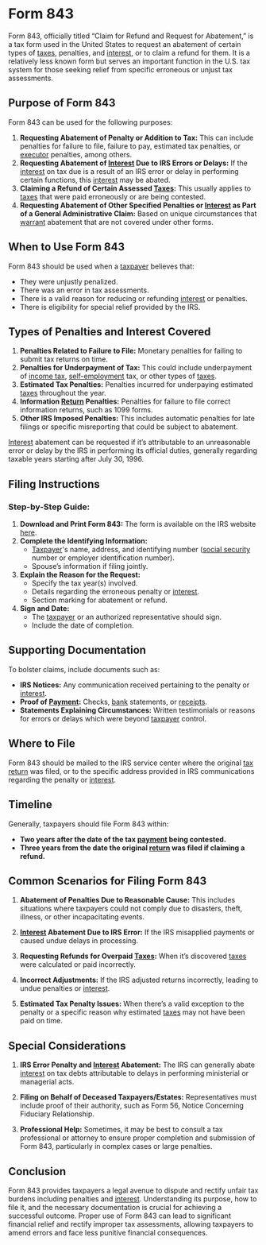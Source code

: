 # Form 843

Form 843, officially titled “Claim for Refund and Request for Abatement,” is a tax form used in the United States to request an abatement of certain types of [taxes](../t/taxes.md), penalties, and [interest](../i/interest.md), or to claim a refund for them. It is a relatively less known form but serves an important function in the U.S. tax system for those seeking relief from specific erroneous or unjust tax assessments.

## Purpose of Form 843

Form 843 can be used for the following purposes:
1. **Requesting Abatement of Penalty or Addition to Tax:** This can include penalties for failure to file, failure to pay, estimated tax penalties, or [executor](../e/executor.md) penalties, among others.
2. **Requesting Abatement of [Interest](../i/interest.md) Due to IRS Errors or Delays:** If the [interest](../i/interest.md) on tax due is a result of an IRS error or delay in performing certain functions, this [interest](../i/interest.md) may be abated.
3. **Claiming a Refund of Certain Assessed [Taxes](../t/taxes.md):** This usually applies to [taxes](../t/taxes.md) that were paid erroneously or are being contested.
4. **Requesting Abatement of Other Specified Penalties or [Interest](../i/interest.md) as Part of a General Administrative Claim:** Based on unique circumstances that [warrant](../w/warrant.md) abatement that are not covered under other forms.

## When to Use Form 843

Form 843 should be used when a [taxpayer](../t/taxpayer.md) believes that:
- They were unjustly penalized.
- There was an error in tax assessments.
- There is a valid reason for reducing or refunding [interest](../i/interest.md) or penalties.
- There is eligibility for special relief provided by the IRS.

## Types of Penalties and Interest Covered

1. **Penalties Related to Failure to File:** Monetary penalties for failing to submit tax returns on time.
2. **Penalties for Underpayment of Tax:** This could include underpayment of [income tax](../i/income_tax.md), [self-employment](../s/self-employment.md) tax, or other types of [taxes](../t/taxes.md).
3. **Estimated Tax Penalties:** Penalties incurred for underpaying estimated [taxes](../t/taxes.md) throughout the year.
4. **Information [Return](../r/return.md) Penalties:** Penalties for failure to file correct information returns, such as 1099 forms.
5. **Other IRS Imposed Penalties:** This includes automatic penalties for late filings or specific misreporting that could be subject to abatement.

[Interest](../i/interest.md) abatement can be requested if it’s attributable to an unreasonable error or delay by the IRS in performing its official duties, generally regarding taxable years starting after July 30, 1996.

## Filing Instructions

### Step-by-Step Guide:

1. **Download and Print Form 843:** The form is available on the IRS website [here](https://www.irs.gov/forms-pubs/about-form-843).
2. **Complete the Identifying Information:**
   - [Taxpayer](../t/taxpayer.md)'s name, address, and identifying number ([social security](../s/social_security.md) number or employer identification number).
   - Spouse’s information if filing jointly.
3. **Explain the Reason for the Request:**
   - Specify the tax year(s) involved.
   - Details regarding the erroneous penalty or [interest](../i/interest.md).
   - Section marking for abatement or refund.
4. **Sign and Date:**
   - The [taxpayer](../t/taxpayer.md) or an authorized representative should sign.
   - Include the date of completion.

## Supporting Documentation

To bolster claims, include documents such as:
- **IRS Notices:** Any communication received pertaining to the penalty or [interest](../i/interest.md).
- **Proof of [Payment](../p/payment.md):** Checks, [bank](../b/bank.md) statements, or [receipts](../r/receipt.md).
- **Statements Explaining Circumstances:** Written testimonials or reasons for errors or delays which were beyond [taxpayer](../t/taxpayer.md) control.

## Where to File

Form 843 should be mailed to the IRS service center where the original [tax return](../t/tax_return.md) was filed, or to the specific address provided in IRS communications regarding the penalty or [interest](../i/interest.md).

## Timeline

Generally, taxpayers should file Form 843 within:
- **Two years after the date of the tax [payment](../p/payment.md) being contested.**
- **Three years from the date the original [return](../r/return.md) was filed if claiming a refund.**

## Common Scenarios for Filing Form 843

1. **Abatement of Penalties Due to Reasonable Cause:** This includes situations where taxpayers could not comply due to disasters, theft, illness, or other incapacitating events.
   
2. **[Interest](../i/interest.md) Abatement Due to IRS Error:** If the IRS misapplied payments or caused undue delays in processing.

3. **Requesting Refunds for Overpaid [Taxes](../t/taxes.md):** When it’s discovered [taxes](../t/taxes.md) were calculated or paid incorrectly.

4. **Incorrect Adjustments:** If the IRS adjusted returns incorrectly, leading to undue penalties or [interest](../i/interest.md).

5. **Estimated Tax Penalty Issues:** When there’s a valid exception to the penalty or a specific reason why estimated [taxes](../t/taxes.md) may not have been paid on time.

## Special Considerations

1. **IRS Error Penalty and [Interest](../i/interest.md) Abatement:** The IRS can generally abate [interest](../i/interest.md) on tax debts attributable to delays in performing ministerial or managerial acts.
   
2. **Filing on Behalf of Deceased Taxpayers/Estates:** Representatives must include proof of their authority, such as Form 56, Notice Concerning Fiduciary Relationship.

3. **Professional Help:** Sometimes, it may be best to consult a tax professional or attorney to ensure proper completion and submission of Form 843, particularly in complex cases or large penalties.

## Conclusion

Form 843 provides taxpayers a legal avenue to dispute and rectify unfair tax burdens including penalties and [interest](../i/interest.md). Understanding its purpose, how to file it, and the necessary documentation is crucial for achieving a successful outcome. Proper use of Form 843 can lead to significant financial relief and rectify improper tax assessments, allowing taxpayers to amend errors and face less punitive financial consequences.